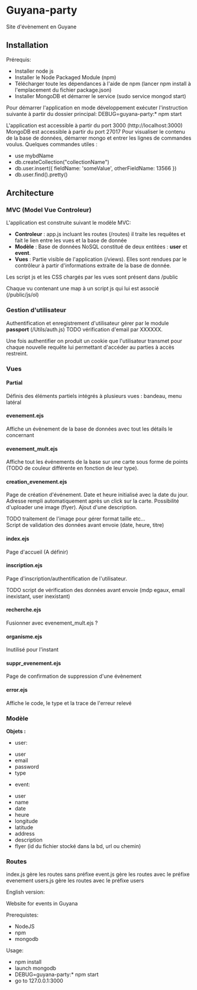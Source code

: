 # Guyana-party

Site d'évènement en Guyane

## Installation
Prérequis:
  * Installer node js
  * Installer le Node Packaged Module (npm)
  * Télécharger toute les dépendances à l'aide de npm (lancer npm install à l'emplacement du fichier package.json)
  * Installer MongoDB et démarrer le service (sudo service mongod start)

  Pour démarrer l'application en mode développement exécuter l'instruction suivante à partir du dossier principal: DEBUG=guyana-party:* npm start

  L'application est accessible à partir du port 3000 (http://localhost:3000)
  MongoDB est accessible à partir du port 27017
  Pour visualiser le contenu de la base de données, démarrer mongo et entrer les lignes de commandes voulus. Quelques commandes utiles :
  * use mybdName
  * db.createCollection("collectionName")
  * db.user.insert({ fieldName: 'someValue', otherFieldName: 13566 })
  * db.user.find().pretty()


## Architecture

### MVC (Model Vue Controleur)

L'application est construite suivant le modèle MVC:

* **Controleur** : app.js incluant les routes (/routes) il traite les requêtes et fait le lien entre les vues et la base de donnée
* **Modèle** : Base de données NoSQL constitué de deux entitées : **user** et **event**.
* **Vues** : Partie visible de l'application (/views). Elles sont rendues par le contrôleur à partir d'informations extraite de la base de donnée.

Les script js et les CSS chargés par les vues sont présent dans /public

Chaque vu contenant une map à un script js qui lui est associé (/public/js/ol)

### Gestion d'utilisateur

Authentification et enregistrement d'utilisateur gérer par le module **passport** (/Utils/auth.js) TODO vérification d'email par XXXXXX.

Une fois authentifier on produit un cookie que l'utilisateur transmet pour chaque nouvelle requête lui permettant d'accéder au parties à accès restreint.

### Vues

#### Partial

Définis des éléments partiels intégrés à plusieurs vues : bandeau, menu latéral

#### evenement.ejs

Affiche un évènement de la base de données avec tout les détails le concernant

#### evenement_mult.ejs

Affiche tout les événements de la base sur une carte sous forme de points (TODO de couleur différente en fonction de leur type).  

#### creation_evenement.ejs

Page de création d'événement. Date et heure initialisé avec la date du jour. Adresse rempli automatiquement après un click sur la carte. Possibilité d'uploader une image (flyer). Ajout d'une description.

TODO traitement de l'image pour gérer format taille etc...  
Script de validation des données avant envoie (date, heure, titre)

#### index.ejs

Page d'accueil (A définir)

#### inscription.ejs

Page d'inscription/authentification de l'utilisateur.

TODO script de vérification des données avant envoie (mdp egaux, email inexistant, user inexistant)

#### recherche.ejs

Fusionner avec evenement_mult.ejs ?

#### organisme.ejs

Inutilisé pour l'instant

#### suppr_evenement.ejs

Page de confirmation de suppression d'une évènement

#### error.ejs

Affiche le code, le type et la trace de l'erreur relevé

### Modèle

**Objets :**
* user:
- user
- email
- password
- type

* event:
 - user
 - name
 - date
 - heure
 - longitude
 - latitude
 - address
 - description
 - flyer (id du fichier stocké dans la bd, url ou chemin)

### Routes

index.js gère les routes sans préfixe
event.js gère les routes avec le préfixe evenement
users.js gère les routes avec le préfixe users



English version:

Website for events in Guyana

Prerequistes:
 * NodeJS
 * npm
 * mongodb

Usage:
 * npm install
 * launch mongodb
 * DEBUG=guyana-party:* npm start
 * go to 127.0.0.1:3000
